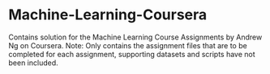 # Machine-Learning-Coursera
Contains solution for the Machine Learning Course Assignments by Andrew Ng on Coursera.
Note: Only contains the assignment files that are to be completed for each assignment, supporting datasets and scripts have not been included.


